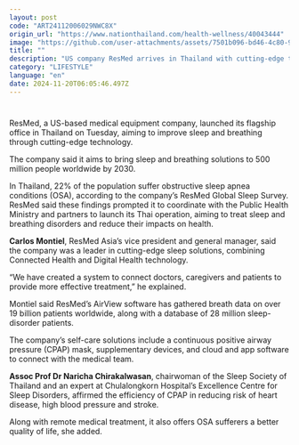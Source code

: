 ```yaml
---
layout: post
code: "ART24112006029NWC8X"
origin_url: "https://www.nationthailand.com/health-wellness/40043444"
image: "https://github.com/user-attachments/assets/7501b096-bd46-4c80-9d81-ef7daca25d08"
title: ""
description: "US company ResMed arrives in Thailand with cutting-edge treatments for sleep apnea"
category: "LIFESTYLE"
language: "en"
date: 2024-11-20T06:05:46.497Z
---
```


# 









ResMed, a US-based medical equipment company, launched its flagship office in Thailand on Tuesday, aiming to improve sleep and breathing through cutting-edge technology.

The company said it aims to bring sleep and breathing solutions to 500 million people worldwide by 2030.

In Thailand, 22% of the population suffer obstructive sleep apnea conditions (OSA), according to the company’s ResMed Global Sleep Survey. ResMed said these findings prompted it to coordinate with the Public Health Ministry and partners to launch its Thai operation, aiming to treat sleep and breathing disorders and reduce their impacts on health.

**Carlos Montiel**, ResMed Asia’s vice president and general manager, said the company was a leader in cutting-edge sleep solutions, combining Connected Health and Digital Health technology.

“We have created a system to connect doctors, caregivers and patients to provide more effective treatment,” he explained.

Montiel said ResMed’s AirView software has gathered breath data on over 19 billion patients worldwide, along with a database of 28 million sleep-disorder patients.

The company’s self-care solutions include a continuous positive airway pressure (CPAP) mask, supplementary devices, and cloud and app software to connect with the medical team.

**Assoc Prof Dr Naricha Chirakalwasan**, chairwoman of the Sleep Society of Thailand and an expert at Chulalongkorn Hospital’s Excellence Centre for Sleep Disorders, affirmed the efficiency of CPAP in reducing risk of heart disease, high blood pressure and stroke.

Along with remote medical treatment, it also offers OSA sufferers a better quality of life, she added.